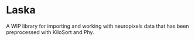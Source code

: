# Laska

A WIP library for importing and working with neuropixels data that has been
preprocessed with KiloSort and Phy.

